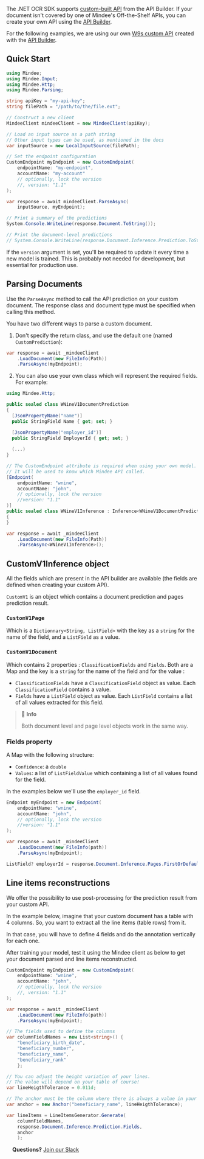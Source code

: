 The .NET OCR SDK supports [custom-built API](https://developers.mindee.com/docs/build-your-first-document-parsing-api) from the API Builder.
If your document isn't covered by one of Mindee's Off-the-Shelf APIs, you can create your own API using the [API Builder](https://developers.mindee.com/docs/overview).

For the following examples, we are using our own [W9s custom API](https://developers.mindee.com/docs/w9-forms-ocr) created with the [API Builder](https://developers.mindee.com/docs/overview).

## Quick Start

```csharp
using Mindee;
using Mindee.Input;
using Mindee.Http;
using Mindee.Parsing;

string apiKey = "my-api-key";
string filePath = "/path/to/the/file.ext";

// Construct a new client
MindeeClient mindeeClient = new MindeeClient(apiKey);

// Load an input source as a path string
// Other input types can be used, as mentioned in the docs
var inputSource = new LocalInputSource(filePath);

// Set the endpoint configuration
CustomEndpoint myEndpoint = new CustomEndpoint(
    endpointName: "my-endpoint",
    accountName: "my-account"
    // optionally, lock the version
    //, version: "1.1"
);

var response = await mindeeClient.ParseAsync(
    inputSource, myEndpoint);

// Print a summary of the predictions
System.Console.WriteLine(response.Document.ToString());

// Print the document-level predictions
// System.Console.WriteLine(response.Document.Inference.Prediction.ToString());
```

If the `version` argument is set, you'll be required to update it every time a new model is trained.
This is probably not needed for development, but essential for production use.

## Parsing Documents
Use the `ParseAsync` method to call the API prediction on your custom document.
The response class and document type must be specified when calling this method.

You have two different ways to parse a custom document.

1. Don't specify the return class, and use the default one (named ``CustomPrediction``):
```csharp
var response = await _mindeeClient
    .LoadDocument(new FileInfo(Path))
    .ParseAsync(myEndpoint);
```

2. You can also use your own class which will represent the required fields. For example:
```csharp
using Mindee.Http;

public sealed class WNineV1DocumentPrediction
{
  [JsonPropertyName("name")]
  public StringField Name { get; set; }

  [JsonPropertyName("employer_id")]
  public StringField EmployerId { get; set; }
  
  (...)
}

// The CustomEndpoint attribute is required when using your own model.
// It will be used to know which Mindee API called.
[Endpoint(
    endpointName: "wnine",
    accountName: "john",
    // optionally, lock the version
    //version: "1.1"
)]
public sealed class WNineV1Inference : Inference<WNineV1DocumentPrediction, WNineV1DocumentPrediction>
{
}

var response = await _mindeeClient
    .LoadDocument(new FileInfo(Path))
    .ParseAsync<WNineV1Inference>();
```

## CustomV1Inference object
All the fields which are present in the API builder 
are available (the fields are defined when creating your custom API).

`CustomV1` is an object which contains a document prediction and pages prediction result.
### `CustomV1Page` 
Which is a `Dictionnary<String, ListField>` with the key as a `string` for the name of the field, and a `ListField` as a value.

### `CustomV1Document` 
Which contains 2 properties : `ClassificationFields` and `Fields`. 
Both are a Map and the key is a `string` for the name of the field and for the value :
* `ClassificationFields` have a `ClassificationField` object as value. Each `ClassificationField` contains a value.
* `Fields` have a `ListField` object as value. Each `ListField` contains a list of all values extracted for this field.

> 📘 **Info**
>
> Both document level and page level objects work in the same way.


### Fields property
A Map with the following structure:
* `Confidence`: a `double`
* `Values`: a list of `ListFieldValue` which containing a list of all values found for the field.

In the examples below we'll use the `employer_id` field.

```csharp
Endpoint myEndpoint = new Endpoint(
    endpointName: "wnine",
    accountName: "john",
    // optionally, lock the version
    //version: "1.1"
);

var response = await _mindeeClient
    .LoadDocument(new FileInfo(path))
    .ParseAsync(myEndpoint);

ListField? employerId = response.Document.Inference.Pages.FirstOrDefault()?.Prediction.GetValueOrDefault("employer_id");
```

## Line items reconstructions
We offer the possibility to use post-processing for the prediction result from your custom API.
 
In the example below, imagine that your custom document has a table with 4 columns.
So, you want to extract all the line items (table rows) from it.

In that case, you will have to define 4 fields and do the annotation vertically for each one.

After training your model, test it using the Mindee client as below to get your document parsed and line items reconstructed.

```csharp
CustomEndpoint myEndpoint = new CustomEndpoint(
    endpointName: "wnine",
    accountName: "john",
    // optionally, lock the version
    //, version: "1.1"
);

var response = await _mindeeClient
    .LoadDocument(new FileInfo(path))
    .ParseAsync(myEndpoint);

// The fields used to define the columns
var columnFieldNames = new List<string>() {
    "beneficiary_birth_date",
    "beneficiary_number",
    "beneficiary_name",
    "beneficiary_rank"
    };

// You can adjust the height variation of your lines.
// The value will depend on your table of course!
var lineHeigthTolerance = 0.011d;

// The anchor must be the column where there is always a value in your table. 
var anchor = new Anchor("beneficiary_name", lineHeigthTolerance);

var lineItems = LineItemsGenerator.Generate(
    columnFieldNames,
    response.Document.Inference.Prediction.Fields,
    anchor
    ); 
```

&nbsp;
&nbsp;
**Questions?**
[Join our Slack](https://join.slack.com/t/mindee-community/shared_invite/zt-1jv6nawjq-FDgFcF2T5CmMmRpl9LLptw)
